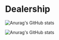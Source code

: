 # Dealership

![Anurag's GitHub stats](https://github-readme-stats.vercel.app/api?username=AmirtterK&show=reviews,discussions_started,discussions_answered,prs_merged,prs_merged_percentage)

![Anurag's GitHub stats](https://github-readme-stats.vercel.app/api?username=AmirtterK&theme=midnight-purple&show_icons=true&show=reviews,discussions_started,discussions_answered,prs_merged,prs_merged_percentage)
